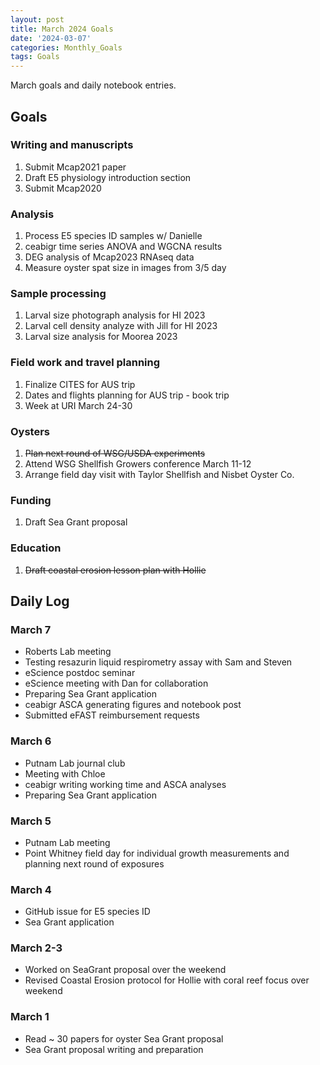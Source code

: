 ```yaml
---
layout: post
title: March 2024 Goals
date: '2024-03-07'
categories: Monthly_Goals
tags: Goals
---
```


March goals and daily notebook entries. 

## Goals  

### Writing and manuscripts 
              
1. Submit Mcap2021 paper
2. Draft E5 physiology introduction section 
3. Submit Mcap2020 

### Analysis

1. Process E5 species ID samples w/ Danielle
2. ceabigr time series ANOVA and WGCNA results 
3. DEG analysis of Mcap2023 RNAseq data 
4. Measure oyster spat size in images from 3/5 day 

### Sample processing

1. Larval size photograph analysis for HI 2023 
2. Larval cell density analyze with Jill for HI 2023
3. Larval size analysis for Moorea 2023

### Field work and travel planning

1. Finalize CITES for AUS trip  
2. Dates and flights planning for AUS trip - book trip 
3. Week at URI March 24-30

### Oysters 

1. ~~Plan next round of WSG/USDA experiments~~
2. Attend WSG Shellfish Growers conference March 11-12
3. Arrange field day visit with Taylor Shellfish and Nisbet Oyster Co.

### Funding 

1. Draft Sea Grant proposal

### Education 

1. ~~Draft coastal erosion lesson plan with Hollie~~

## **Daily Log**   

### March 7

- Roberts Lab meeting
- Testing resazurin liquid respirometry assay with Sam and Steven
- eScience postdoc seminar
- eScience meeting with Dan for collaboration
- Preparing Sea Grant application
- ceabigr ASCA generating figures and notebook post
- Submitted eFAST reimbursement requests 

### March 6

- Putnam Lab journal club
- Meeting with Chloe
- ceabigr writing working time and ASCA analyses 
- Preparing Sea Grant application

### March 5

- Putnam Lab meeting
- Point Whitney field day for individual growth measurements and planning next round of exposures 

### March 4

- GitHub issue for E5 species ID
- Sea Grant application 

### March 2-3

- Worked on SeaGrant proposal over the weekend
- Revised Coastal Erosion protocol for Hollie with coral reef focus over weekend 

### March 1

- Read ~ 30 papers for oyster Sea Grant proposal
- Sea Grant proposal writing and preparation 
